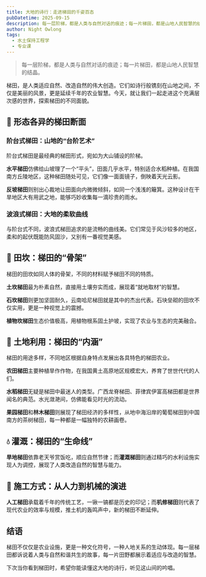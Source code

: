```yaml
---
title: 大地的诗行：走进梯田的千姿百态
pubDatetime: 2025-09-15
description: 每一层阶梯，都是人类与自然对话的痕迹；每一片梯田，都是山地人民智慧的结晶。
author: Night Owlong
tags:
  - 水土保持工程学
  - 专业课
---
```

> 每一层阶梯，都是人类与自然对话的痕迹；每一片梯田，都是山地人民智慧的结晶。

梯田，是人类适应自然、改造自然的伟大创造。它们如诗行般镌刻在山地之间，不仅是美丽的风景，更是延续千年的农业智慧。今天，就让我们一起走进这个充满层次感的世界，探索梯田的不同面貌。

## 🌾 形态各异的梯田断面

### 阶台式梯田：山地的“台阶艺术”

阶台式梯田是最经典的梯田形式，宛如为大山铺设的阶梯。

**水平梯田**仿佛给山坡理了一个“平头”，田面几乎水平，特别适合水稻种植。在我国南方丘陵地区，这种梯田随处可见，它们像一面面镜子，倒映着天光云影。

**反坡梯田**则别出心裁地让田面向内微微倾斜，如同一个浅浅的簸箕。这种设计在干旱地区大有用武之地，能够巧妙收集每一滴珍贵的雨水。

### 波浪式梯田：大地的柔软曲线

与阶台式不同，波浪式梯田追求的是流畅的曲线美。它们常见于风沙较多的地区，柔和的起伏既能防风固沙，又别有一番视觉美感。

## 🧱 田坎：梯田的“骨架”

梯田的田坎如同人体的骨架，不同的材料赋予梯田不同的特质。

**土坎梯田**最为朴素自然，直接用土壤夯实而成，展现着“就地取材”的智慧。

**石坎梯田**则更加坚固耐久，云南哈尼梯田就是其中的杰出代表。石块垒砌的田坎不仅实用，更是一种视觉上的震撼。

**植物坎梯田**生态价值极高，用植物根系固土护坡，实现了农业与生态的完美融合。

## 🌱 土地利用：梯田的“内涵”

梯田的用途多样，不同地区根据自身特点发展出各具特色的梯田农业。

**农田梯田**主要种植旱作作物，在我国黄土高原地区规模宏大，养育了世世代代的人们。

**水稻梯田**无疑是梯田中最迷人的类型。广西龙脊梯田、菲律宾伊富高梯田都是世界闻名的典范。水光潋滟间，仿佛能看见时光的流动。

**果园梯田**和**林木梯田**则展现了梯田经济的多样性，从地中海沿岸的葡萄梯田到中国南方的茶树梯田，每一种都是一幅独特的农耕画卷。

## 💧 灌溉：梯田的“生命线”

**旱地梯田**依靠老天爷赏饭吃，顺应自然节律；而**灌溉梯田**则通过精巧的水利设施实现人为调控，展现了人类改造自然的智慧与能力。

## 👷 施工方式：从人力到机械的演进

**人工梯田**承载着千年的传统工艺，一锹一镐都是历史的印记；而**机修梯田**则代表了现代农业的效率与规模，推土机的轰鸣声中，新的梯田不断延伸。

## 结语

梯田不仅仅是农业设施，更是一种文化符号，一种人地关系的生动体现。每一层梯田都诉说着人类与自然和谐共生的故事，每一片田野都展示着适应与改造的智慧。

下次当你看到梯田时，希望你能读懂这大地的诗行，听见这山间的吟唱。